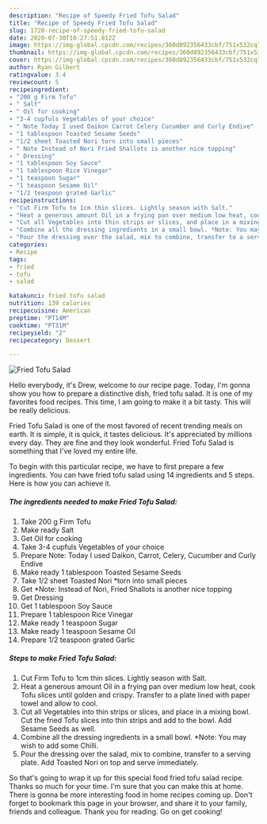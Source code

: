 ```yaml
---
description: "Recipe of Speedy Fried Tofu Salad"
title: "Recipe of Speedy Fried Tofu Salad"
slug: 1720-recipe-of-speedy-fried-tofu-salad
date: 2020-07-30T10:27:51.812Z
image: https://img-global.cpcdn.com/recipes/360d892356433cbf/751x532cq70/fried-tofu-salad-recipe-main-photo.jpg
thumbnail: https://img-global.cpcdn.com/recipes/360d892356433cbf/751x532cq70/fried-tofu-salad-recipe-main-photo.jpg
cover: https://img-global.cpcdn.com/recipes/360d892356433cbf/751x532cq70/fried-tofu-salad-recipe-main-photo.jpg
author: Ryan Gilbert
ratingvalue: 3.4
reviewcount: 5
recipeingredient:
- "200 g Firm Tofu"
- " Salt"
- " Oil for cooking"
- "3-4 cupfuls Vegetables of your choice"
- " Note Today I used Daikon Carrot Celery Cucumber and Curly Endive"
- "1 tablespoon Toasted Sesame Seeds"
- "1/2 sheet Toasted Nori torn into small pieces"
- " Note Instead of Nori Fried Shallots is another nice topping"
- " Dressing"
- "1 tablespoon Soy Sauce"
- "1 tablespoon Rice Vinegar"
- "1 teaspoon Sugar"
- "1 teaspoon Sesame Oil"
- "1/2 teaspoon grated Garlic"
recipeinstructions:
- "Cut Firm Tofu to 1cm thin slices. Lightly season with Salt."
- "Heat a generous amount Oil in a frying pan over medium low heat, cook Tofu slices until golden and crispy. Transfer to a plate lined with paper towel and allow to cool."
- "Cut all Vegetables into thin strips or slices, and place in a mixing bowl. Cut the fried Tofu slices into thin strips and add to the bowl. Add Sesame Seeds as well."
- "Combine all the dressing ingredients in a small bowl. *Note: You may wish to add some Chilli."
- "Pour the dressing over the salad, mix to combine, transfer to a serving plate. Add Toasted Nori on top and serve immediately."
categories:
- Recipe
tags:
- fried
- tofu
- salad

katakunci: fried tofu salad 
nutrition: 139 calories
recipecuisine: American
preptime: "PT14M"
cooktime: "PT31M"
recipeyield: "2"
recipecategory: Dessert

---
```



![Fried Tofu Salad](https://img-global.cpcdn.com/recipes/360d892356433cbf/751x532cq70/fried-tofu-salad-recipe-main-photo.jpg)

Hello everybody, it's Drew, welcome to our recipe page. Today, I'm gonna show you how to prepare a distinctive dish, fried tofu salad. It is one of my favorites food recipes. This time, I am going to make it a bit tasty. This will be really delicious.



Fried Tofu Salad is one of the most favored of recent trending meals on earth. It is simple, it is quick, it tastes delicious. It's appreciated by millions every day. They are fine and they look wonderful. Fried Tofu Salad is something that I've loved my entire life.


To begin with this particular recipe, we have to first prepare a few ingredients. You can have fried tofu salad using 14 ingredients and 5 steps. Here is how you can achieve it.

<!--inarticleads1-->

##### The ingredients needed to make Fried Tofu Salad:

1. Take 200 g Firm Tofu
1. Make ready  Salt
1. Get  Oil for cooking
1. Take 3-4 cupfuls Vegetables of your choice
1. Prepare  Note: Today I used Daikon, Carrot, Celery, Cucumber and Curly Endive
1. Make ready 1 tablespoon Toasted Sesame Seeds
1. Take 1/2 sheet Toasted Nori *torn into small pieces
1. Get  *Note: Instead of Nori, Fried Shallots is another nice topping
1. Get  Dressing
1. Get 1 tablespoon Soy Sauce
1. Prepare 1 tablespoon Rice Vinegar
1. Make ready 1 teaspoon Sugar
1. Make ready 1 teaspoon Sesame Oil
1. Prepare 1/2 teaspoon grated Garlic




<!--inarticleads2-->

##### Steps to make Fried Tofu Salad:

1. Cut Firm Tofu to 1cm thin slices. Lightly season with Salt.
1. Heat a generous amount Oil in a frying pan over medium low heat, cook Tofu slices until golden and crispy. Transfer to a plate lined with paper towel and allow to cool.
1. Cut all Vegetables into thin strips or slices, and place in a mixing bowl. Cut the fried Tofu slices into thin strips and add to the bowl. Add Sesame Seeds as well.
1. Combine all the dressing ingredients in a small bowl. *Note: You may wish to add some Chilli.
1. Pour the dressing over the salad, mix to combine, transfer to a serving plate. Add Toasted Nori on top and serve immediately.




So that's going to wrap it up for this special food fried tofu salad recipe. Thanks so much for your time. I'm sure that you can make this at home. There is gonna be more interesting food in home recipes coming up. Don't forget to bookmark this page in your browser, and share it to your family, friends and colleague. Thank you for reading. Go on get cooking!
